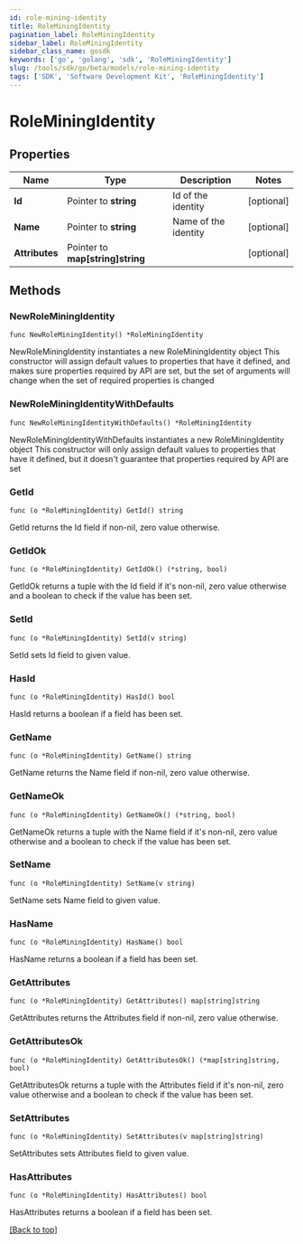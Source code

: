 ```yaml
---
id: role-mining-identity
title: RoleMiningIdentity
pagination_label: RoleMiningIdentity
sidebar_label: RoleMiningIdentity
sidebar_class_name: gosdk
keywords: ['go', 'golang', 'sdk', 'RoleMiningIdentity'] 
slug: /tools/sdk/go/beta/models/role-mining-identity
tags: ['SDK', 'Software Development Kit', 'RoleMiningIdentity']
---
```


# RoleMiningIdentity

## Properties

Name | Type | Description | Notes
------------ | ------------- | ------------- | -------------
**Id** |  Pointer to **string** | Id of the identity | [optional] 
**Name** |  Pointer to **string** | Name of the identity | [optional] 
**Attributes** |  Pointer to **map[string]string** |  | [optional] 

## Methods

### NewRoleMiningIdentity

`func NewRoleMiningIdentity() *RoleMiningIdentity`

NewRoleMiningIdentity instantiates a new RoleMiningIdentity object
This constructor will assign default values to properties that have it defined,
and makes sure properties required by API are set, but the set of arguments
will change when the set of required properties is changed

### NewRoleMiningIdentityWithDefaults

`func NewRoleMiningIdentityWithDefaults() *RoleMiningIdentity`

NewRoleMiningIdentityWithDefaults instantiates a new RoleMiningIdentity object
This constructor will only assign default values to properties that have it defined,
but it doesn't guarantee that properties required by API are set

### GetId

`func (o *RoleMiningIdentity) GetId() string`

GetId returns the Id field if non-nil, zero value otherwise.

### GetIdOk

`func (o *RoleMiningIdentity) GetIdOk() (*string, bool)`

GetIdOk returns a tuple with the Id field if it's non-nil, zero value otherwise
and a boolean to check if the value has been set.

### SetId

`func (o *RoleMiningIdentity) SetId(v string)`

SetId sets Id field to given value.

### HasId

`func (o *RoleMiningIdentity) HasId() bool`

HasId returns a boolean if a field has been set.

### GetName

`func (o *RoleMiningIdentity) GetName() string`

GetName returns the Name field if non-nil, zero value otherwise.

### GetNameOk

`func (o *RoleMiningIdentity) GetNameOk() (*string, bool)`

GetNameOk returns a tuple with the Name field if it's non-nil, zero value otherwise
and a boolean to check if the value has been set.

### SetName

`func (o *RoleMiningIdentity) SetName(v string)`

SetName sets Name field to given value.

### HasName

`func (o *RoleMiningIdentity) HasName() bool`

HasName returns a boolean if a field has been set.

### GetAttributes

`func (o *RoleMiningIdentity) GetAttributes() map[string]string`

GetAttributes returns the Attributes field if non-nil, zero value otherwise.

### GetAttributesOk

`func (o *RoleMiningIdentity) GetAttributesOk() (*map[string]string, bool)`

GetAttributesOk returns a tuple with the Attributes field if it's non-nil, zero value otherwise
and a boolean to check if the value has been set.

### SetAttributes

`func (o *RoleMiningIdentity) SetAttributes(v map[string]string)`

SetAttributes sets Attributes field to given value.

### HasAttributes

`func (o *RoleMiningIdentity) HasAttributes() bool`

HasAttributes returns a boolean if a field has been set.


[[Back to top]](#) 


